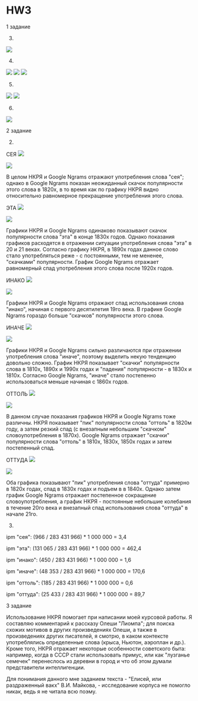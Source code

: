 # HW3

1 задание

3)
![](3.png)

4)
![](4.1.png)
![](4.2.png)
![](4.3.png)

5)
![](5.1.png)
![](5.2.png)

6)
![](6.png)

2 задание

2)
СЕЯ
![](сея_1.png)

![](сея_2.png)

В целом НКРЯ и Google Ngrams отражают употребления слова "сея"; однако в Google Ngrams показан неожиданный скачок популярности этого слова в 1820х, в то время как по графику НКРЯ видно относительно равномерное прекращение употребления этого слова.

ЭТА
![](эта_1.png)

![](эта_2.png)

Графики НКРЯ и Google Ngrams одинаково показывают скачок популярности слова "эта" в конце 1830х годов. Однако показания графиков расходятся в отражении ситуации употребления слова "эта" в 20 и 21 веках. Согласно графику НКРЯ, в 1890х годах данное слово стало употребляться реже - с постоянными, тем не мененее, "скачками" популярности. График Google Ngrams отражает равномерный спад употребления этого слова после 1920х годов.

ИНАКО
![](инако_1.png)

![](инако_2.png)

Графики НКРЯ и Google Ngrams отражают спад использования слова "инако", начиная с первого десятилетия 19го века. В графике Google Ngrams гораздо больше "скачков" популярности этого слова.

ИНАЧЕ
![](иначе_1.png)

![](иначе_2.png)

Графики НКРЯ и Google Ngrams сильно различаются при отражении употребления слова "иначе", поэтому выделить некую тенденцию довольно сложно. График НКРЯ показывает "скачки" популярности слова в 1810х, 1890х и 1990х годах и "падения" популярности - в 1830х и 1810х. Согласно Google Ngrams, "иначе" стало постепенно использоваться меньше начиная с 1860х годов.

ОТТОЛЬ
![](оттоль_1.png)

![](оттоль_2.png)

В данном случае показания графиков НКРЯ и Google Ngrams тоже различны. НКРЯ показывает "пик" популярности слова "оттоль" в 1820м году, а затем резкий спад (с внезапным небольшим "скачком" словоупотребления в 1870х). Google Ngrams отражает "скачки" популярности слова "оттоль" в 1810х, 1830х, 1850х годах и затем постепенный спад.

ОТТУДА
![](оттуда_1.png)

![](оттуда_2.png)

Оба графика показывают "пик" употребления слова "оттуда" примерно в 1820х годах, спад в 1830х годах и подъем в в 1840х. Однако затем график Google Ngrams отражает постепенное сокращение словоупотребления, а график НКРЯ - постоянные небольшие колебания в течение 20го века и внезапный спад использования слова "оттуда" в начале 21го.

3)

ipm "сея": (966 / 283 431 966) * 1 000 000 = 3,4

ipm "эта": (131 065 / 283 431 966) * 1 000 000 = 462,4

ipm "инако": (450 / 283 431 966) * 1 000 000 = 1,6

ipm "иначе": (48 353 / 283 431 966) * 1 000 000 = 170,6

ipm "оттоль": (185 / 283 431 966) * 1 000 000 = 0,6

ipm "оттуда": (25 433 / 283 431 966) * 1 000 000 = 89,7

3 задание

Использование НКРЯ помогает при написании моей курсовой работы. Я составляю комментарий к рассказу Олеши "Лиомпа"; для поиска схожих мотивов в других произведениях Олеши, а также в произведениях других писателей, я смотрю, в каком контексте употреблялись определенные слова (крыса, Ньютон, аэроплан и др.). Кроме того, НКРЯ отражает некоторые особенности советского быта: например, когда в СССР стали использовать примус, или как "лузганье семечек" перенеслось из деревни в город и что об этом думали представители интеллигенции.

Для понимания данного мне заданием текста - "Елисей, или раздраженный вакх" В.И. Майкова, - исследование корпуса не помогло никак, ведь я не читала всю поэму.
